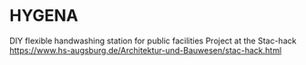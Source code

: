 # HYGENA
DIY flexible handwashing station for public facilities
Project at the Stac-hack 
https://www.hs-augsburg.de/Architektur-und-Bauwesen/stac-hack.html
